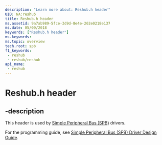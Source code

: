 ```yaml
---
description: "Learn more about: Reshub.h header"
UID: NA:reshub
title: Reshub.h header
ms.assetid: 9a7ab989-5fce-3d9d-8e4e-202e0218e137
ms.date: 05/09/2018
keywords: ["Reshub.h header"]
ms.keywords: 
ms.topic: overview
tech.root: spb
f1_keywords:
 - reshub
 - reshub/reshub
api_name:
 - reshub
---
```


# Reshub.h header

## -description

This header is used by [Simple Peripheral Bus (SPB)](../_spb/index.md) drivers.

For the programming guide, see [Simple Peripheral Bus (SPB) Driver Design Guide](/windows-hardware/drivers/spb/).

